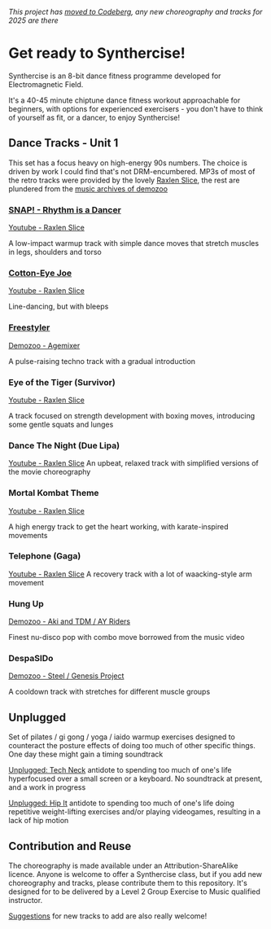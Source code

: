 _This project has [moved to Codeberg](https://codeberg.org/zool/Synthercise), any new choreography and tracks for 2025 are there_

# Get ready to Synthercise!

Synthercise is an 8-bit dance fitness programme developed for Electromagnetic Field.

It's a 40-45 minute chiptune dance fitness workout approachable for beginners, with options for experienced exercisers - you don't have to think of yourself as fit, or a dancer, to enjoy Synthercise!


## Dance Tracks - Unit 1

This set has a focus heavy on high-energy 90s numbers. The choice is driven by work I could find that's not DRM-encumbered. MP3s of most of the retro tracks were provided by the lovely [Raxlen Slice](https://www.youtube.com/c/RaxlenSlice), the rest are plundered from the [music archives of demozoo](https://demozoo.org/music/)

### [SNAP! - Rhythm is a Dancer](Choreography/Rhythm_is_a_Dancer.md) 

[Youtube - Raxlen Slice](https://www.youtube.com/watch?v=3jSz8uUDd9E)

A low-impact warmup track with simple dance moves that stretch muscles in legs, shoulders and torso

### [Cotton-Eye Joe](Choreography/Cotton_Eye_Joe.md)

[Youtube - Raxlen Slice](https://www.youtube.com/watch?v=loVp-uSQ_FE)

Line-dancing, but with bleeps

### [Freestyler](Choreography/Freestyler.md)

[Demozoo - Agemixer](https://demozoo.org/music/287675/)

A pulse-raising techno track with a gradual introduction

### Eye of the Tiger (Survivor)

[Youtube - Raxlen Slice](https://www.youtube.com/watch?v=gWVggJR0oUI)

A track focused on strength development with boxing moves, introducing some gentle squats and lunges

### Dance The Night (Due Lipa)

[Youtube - Raxlen Slice](https://www.youtube.com/watch?v=tReoQpxTuyY)
An upbeat, relaxed track with simplified versions of the movie choreography

### Mortal Kombat Theme 

[Youtube - Raxlen Slice](https://www.youtube.com/watch?v=KG3ocpZyCSw)

A high energy track to get the heart working, with karate-inspired movements

### Telephone (Gaga)

[Youtube - Raxlen Slice](https://www.youtube.com/watch?v=LrIoiTLIW6o)
A recovery track with a lot of waacking-style arm movement

### Hung Up 

[Demozoo - Aki and TDM / AY Riders](https://demozoo.org/music/152274/)

Finest nu-disco pop with combo move borrowed from the music video

### DespaSIDo

[Demozoo - Steel / Genesis Project](https://demozoo.org/music/200368/)

A cooldown track with stretches for different muscle groups 

## Unplugged 

Set of pilates / gi gong / yoga / iaido warmup exercises designed to counteract the posture effects of doing too much of other specific things. One day these might gain a timing soundtrack

[Unplugged: Tech Neck](Unplugged/Tech_Neck.md) antidote to spending too much of one's life hyperfocused over a small screen or a keyboard. No soundtrack at present, and a work in progress

[Unplugged: Hip It](Unplugged/Hip_It.md) antidote to spending too much of one's life doing repetitive weight-lifting exercises and/or playing videogames, resulting in a lack of hip motion 


## Contribution and Reuse

The choreography is made available under an Attribution-ShareAlike licence. Anyone is welcome to offer a Synthercise class, but if you add new choreography and tracks, please contribute them to this repository. It's designed for to be delivered by a Level 2 Group Exercise to Music qualified instructor.

[Suggestions](SUGGESTIONS.md) for new tracks to add are also really welcome!

  


